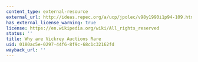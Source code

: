 ```yaml
---
content_type: external-resource
external_url: http://ideas.repec.org/a/ucp/jpolec/v98y1990i1p94-109.html
has_external_license_warning: true
license: https://en.wikipedia.org/wiki/All_rights_reserved
status: ''
title: Why are Vickrey Auctions Rare
uid: 0180ac5e-0297-44f6-8f9c-68c1c32162fd
wayback_url: ''
---
```

